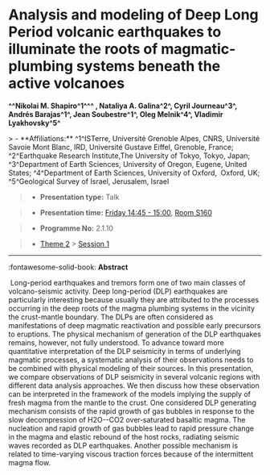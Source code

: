 # Analysis and modeling of Deep Long Period volcanic earthquakes to illuminate the roots of magmatic-plumbing systems beneath the active volcanoes

**^^Nikolai M. Shapiro^1^^^ , Nataliya A. Galina^2^, Cyril Journeau^3^, Andrés Barajas^1^, Jean Soubestre^1^, Oleg Melnik^4^, Vladimir Lyakhovsky^5^**

<!-- more -->> - **Affiliations:** ^1^ISTerre, Université Grenoble Alpes, CNRS, Université Savoie Mont Blanc, IRD, Université Gustave Eiffel, Grenoble, France; ^2^Earthquake Research Institute,The University of Tokyo, Tokyo, Japan; ^3^Department of Earth Sciences, University of Oregon, Eugene, United States; ^4^Department of Earth Sciences, University of Oxford,  Oxford, UK; ^5^Geological Survey of Israel, Jerusalem, Israel

> - **Presentation type:** Talk

> - **Presentation time:** [Friday 14:45 - 15:00](../sessions_comparison.md#__tabbed_4_2), [Room S160](../maps_venue.md#__tabbed_1_2)

> - **Programme No:** 2.1.10

> - [Theme 2](../theme2.md) > [Session 1](../sessions/session-2-1.md)

--- 

:fontawesome-solid-book: **Abstract**

 Long-period earthquakes and tremors form one of two main classes of volcano-seismic activity. Deep long-period (DLP) earthquakes are particularly interesting because usually they are attributed to the processes occurring in the deep roots of the magma plumbing systems in the vicinity the crust-mantle boundary. The DLPs are often considered as manifestations of deep magmatic reactivation and possible early precursors to eruptions. The physical mechanism of generation of the DLP earthquakes remains, however, not fully understood. To advance toward more quantitative interpretation of the DLP seismicity in terms of underlying magmatic processes, a systematic analysis of their observations needs to be combined with physical modeling of their sources.
In this presentation, we compare observations of DLP seismicity in several volcanic regions with different data analysis approaches. We then discuss how these observation can be interpreted in the framework of the models implying the supply of fresh magma from the mantle to the crust. One considered DLP generating mechanism consists of the rapid growth of gas bubbles in response to the slow decompression of H2O--CO2 over‐saturated basaltic magma. The nucleation and rapid growth of gas bubbles lead to rapid pressure change in the magma and elastic rebound of the host rocks, radiating seismic waves recorded as DLP earthquakes. Another possible mechanism is related to time-varying viscous traction forces because of the intermittent magma flow.

